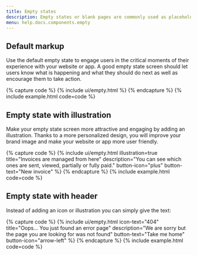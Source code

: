 ```yaml
---
title: Empty states
description: Empty states or blank pages are commonly used as placeholders for first-use, empty data or error screens. Their aim is to engage users when there is no content to display and that is why their design is extremely important from the point of view of the user experience of your website or app.
menu: help.docs.components.empty
---
```



## Default markup

Use the default empty state to engage users in the critical moments of their experience with your website or app. A good empty state screen should let users know what is happening and what they should do next as well as encourage them to take action.

{% capture code %}
{% include ui/empty.html %}
{% endcapture %}
{% include example.html code=code %}


## Empty state with illustration

Make your empty state screen more attractive and engaging by adding an illustration. Thanks to a more personalized design, you will improve your brand image and make your website or app more user friendly.

{% capture code %}
{% include ui/empty.html illustration=true title="Invoices are managed from here" description="You can see which ones are sent, viewed, partially or fully paid." button-icon="plus" button-text="New invoice" %}
{% endcapture %}
{% include example.html code=code %}

## Empty state with header

Instead of adding an icon or illustration you can simply give the text:

{% capture code %}
{% include ui/empty.html icon-text="404" title="Oops… You just found an error page" description="We are sorry but the page you are looking for was not found" button-text="Take me home" button-icon="arrow-left" %}
{% endcapture %}
{% include example.html code=code %}
